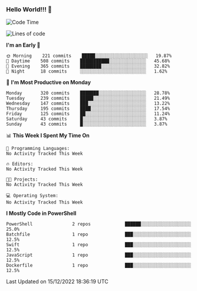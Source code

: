 ### Hello World!!! 👋

<!--
**kekotek/kekotek** is a ✨ _special_ ✨ repository because its `README.md` (this file) appears on your GitHub profile.

Here are some ideas to get you started:

- 🔭 I’m currently working on ...
- 🌱 I’m currently learning ...
- 👯 I’m looking to collaborate on ...
- 🤔 I’m looking for help with ...
- 💬 Ask me about ...
- 📫 How to reach me: ...
- 😄 Pronouns: ...
- ⚡ Fun fact: ...
-->

<!--START_SECTION:waka-->
![Code Time](http://img.shields.io/badge/Code%20Time-361%20hrs%2013%20mins-blue)

![Lines of code](https://img.shields.io/badge/From%20Hello%20World%20I%27ve%20Written-20%20Thousand%20lines%20of%20code-blue)

**I'm an Early 🐤** 

```text
🌞 Morning    221 commits    █████░░░░░░░░░░░░░░░░░░░░   19.87% 
🌆 Daytime    508 commits    ███████████░░░░░░░░░░░░░░   45.68% 
🌃 Evening    365 commits    ████████░░░░░░░░░░░░░░░░░   32.82% 
🌙 Night      18 commits     ░░░░░░░░░░░░░░░░░░░░░░░░░   1.62%

```
📅 **I'm Most Productive on Monday** 

```text
Monday       320 commits    ███████░░░░░░░░░░░░░░░░░░   28.78% 
Tuesday      239 commits    █████░░░░░░░░░░░░░░░░░░░░   21.49% 
Wednesday    147 commits    ███░░░░░░░░░░░░░░░░░░░░░░   13.22% 
Thursday     195 commits    ████░░░░░░░░░░░░░░░░░░░░░   17.54% 
Friday       125 commits    ██░░░░░░░░░░░░░░░░░░░░░░░   11.24% 
Saturday     43 commits     █░░░░░░░░░░░░░░░░░░░░░░░░   3.87% 
Sunday       43 commits     █░░░░░░░░░░░░░░░░░░░░░░░░   3.87%

```


📊 **This Week I Spent My Time On** 

```text
💬 Programming Languages: 
No Activity Tracked This Week

🔥 Editors: 
No Activity Tracked This Week

🐱‍💻 Projects: 
No Activity Tracked This Week

💻 Operating System: 
No Activity Tracked This Week

```

**I Mostly Code in PowerShell** 

```text
PowerShell               2 repos             ██████░░░░░░░░░░░░░░░░░░░   25.0% 
Batchfile                1 repo              ███░░░░░░░░░░░░░░░░░░░░░░   12.5% 
Swift                    1 repo              ███░░░░░░░░░░░░░░░░░░░░░░   12.5% 
JavaScript               1 repo              ███░░░░░░░░░░░░░░░░░░░░░░   12.5% 
Dockerfile               1 repo              ███░░░░░░░░░░░░░░░░░░░░░░   12.5%

```



 Last Updated on 15/12/2022 18:36:19 UTC
<!--END_SECTION:waka-->
